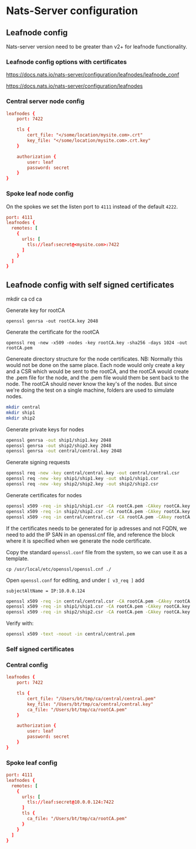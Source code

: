# Nats-Server configuration

## Leafnode config

Nats-server version need to be greater than v2+ for leafnode functionality.

### Leafnode config options with certificates

<https://docs.nats.io/nats-server/configuration/leafnodes/leafnode_conf>

<https://docs.nats.io/nats-server/configuration/leafnodes>

### Central server node config

```conf
leafnodes {
    port: 7422

    tls {
        cert_file: "</some/location/mysite.com>.crt"
        key_file: "</some/location/mysite.com>.crt.key"
    }

    authorization {
        user: leaf
        password: secret
    }
}
```

### Spoke leaf node config

On the spokes we set the listen port to `4111` instead of the default `4222`.

```conf
port: 4111
leafnodes {
  remotes: [
    {
      urls: [
        tls://leaf:secret@<mysite.com>:7422
      ]
    }
  ]
}
```

## Leafnode config with self signed certificates

mkdir ca
cd ca

Generate key for rootCA

`openssl genrsa -out rootCA.key 2048`

Generate the certificate for the rootCA

`openssl req -new -x509 -nodes -key rootCA.key -sha256 -days 1024 -out rootCA.pem`

Genereate directory structure for the node certificates. NB: Normally this would not be done on the same place. Each node would only create a key and a CSR which would be sent to the rootCA, and the rootCA would create the .pem file for the node, and the .pem file would them be sent back to the node. The rootCA should never know the key's of the nodes. But since we're doing the test on a single machine, folders are used to simulate nodes.

```bash
mkdir central
mkdir ship1
mkdir ship2
```

Generate private keys for nodes

```bash
openssl genrsa -out ship1/ship1.key 2048
openssl genrsa -out ship2/ship2.key 2048
openssl genrsa -out central/central.key 2048
```

Generate signing requests

```bash
openssl req -new -key central/central.key -out central/central.csr
openssl req -new -key ship1/ship1.key -out ship1/ship1.csr
openssl req -new -key ship2/ship2.key -out ship2/ship2.csr
```

Generate certificates for nodes

```bash
openssl x509 -req -in ship1/ship1.csr -CA rootCA.pem -CAkey rootCA.key -CAcreateserial -out ship1/ship1.pem -days 1024 -sha256
openssl x509 -req -in ship2/ship2.csr -CA rootCA.pem -CAkey rootCA.key -CAcreateserial -out ship2/ship2.pem -days 1024 -sha256
openssl x509 -req -in central/central.csr -CA rootCA.pem -CAkey rootCA.key -CAcreateserial -out central/central.pem -days 1024 -sha256
```

If the certificates needs to be generated for ip adresses and not FQDN, we need to add the IP SAN in an openssl.cnf file, and reference the block where it is specified when we generate the node certificate.

Copy the standard `openssl.conf` file from the system, so we can use it as a template.

`cp /usr/local/etc/openssl/openssl.cnf ./`

Open `openssl.conf` for editing, and under `[ v3_req ]` add

`subjectAltName = IP:10.0.0.124`

```bash
openssl x509 -req -in central/central.csr -CA rootCA.pem -CAkey rootCA.key -CAcreateserial -out central/central.pem -days 1024 -sha256 -extfile ./openssl.cnf -extensions v3_req
openssl x509 -req -in ship1/ship1.csr -CA rootCA.pem -CAkey rootCA.key -CAcreateserial -out ship1/ship1.pem -days 1024 -sha256 -extfile ./openssl.cnf -extensions v3_req
openssl x509 -req -in ship2/ship2.csr -CA rootCA.pem -CAkey rootCA.key -CAcreateserial -out ship2/ship2.pem -days 1024 -sha256 -extfile ./openssl.cnf -extensions v3_req
```

Verify with:

```bash
openssl x509 -text -noout -in central/central.pem
```

### Self signed certificates

### Central config

```conf
leafnodes {
    port: 7422

    tls {
        cert_file: "/Users/bt/tmp/ca/central/central.pem"
        key_file: "/Users/bt/tmp/ca/central/central.key"
        ca_file: "/Users/bt/tmp/ca/rootCA.pem"
    }

    authorization {
        user: leaf
        password: secret
    }
}
```

### Spoke leaf config

```conf
port: 4111
leafnodes {
  remotes: [
    {
      urls: [
        tls://leaf:secret@10.0.0.124:7422
      ]
      tls {
        ca_file: "/Users/bt/tmp/ca/rootCA.pem"
      }
    }
  ]
}
```
